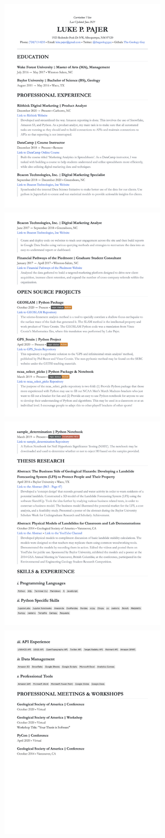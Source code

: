 ![resume p1](PNGs/Luke_Pajer_Resume_2021.png)

![resume p2](PNGs/Luke_Pajer_Resume_2021%20p2.png)

![resume p3](PNGs/Luke_Pajer_Resume_2021%20p3.png)

![resume p4](PNGs/Luke_Pajer_Resume_2021%20p4.png)
